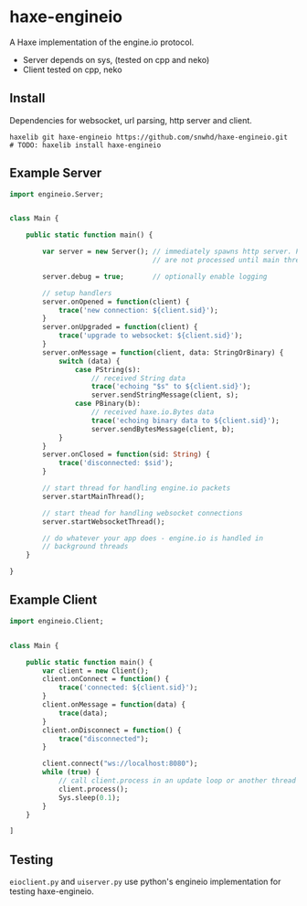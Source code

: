 # haxe-engineio

A Haxe implementation of the engine.io protocol.

- Server depends on sys, (tested on cpp and neko)
- Client tested on cpp, neko

## Install
Dependencies for websocket, url parsing, http server and client.

```
haxelib git haxe-engineio https://github.com/snwhd/haxe-engineio.git
# TODO: haxelib install haxe-engineio
```

## Example Server

```haxe
import engineio.Server;


class Main {

    public static function main() {

        var server = new Server(); // immediately spawns http server. Packets
                                   // are not processed until main thread starts

        server.debug = true;       // optionally enable logging

        // setup handlers
        server.onOpened = function(client) {
            trace('new connection: ${client.sid}');
        }
        server.onUpgraded = function(client) {
            trace('upgrade to websocket: ${client.sid}');
        }
        server.onMessage = function(client, data: StringOrBinary) {
            switch (data) {
                case PString(s):
                    // received String data
                    trace('echoing "$s" to ${client.sid}');
                    server.sendStringMessage(client, s);
                case PBinary(b):
                    // received haxe.io.Bytes data
                    trace('echoing binary data to ${client.sid}');
                    server.sendBytesMessage(client, b);
            }
        }
        server.onClosed = function(sid: String) {
            trace('disconnected: $sid');
        }

        // start thread for handling engine.io packets
        server.startMainThread();

        // start thead for handling websocket connections
        server.startWebsocketThread();

        // do whatever your app does - engine.io is handled in
        // background threads
    }

}
```

## Example Client

```haxe
import engineio.Client;


class Main {

    public static function main() {
        var client = new Client();
        client.onConnect = function() {
            trace('connected: ${client.sid}');
        }
        client.onMessage = function(data) {
            trace(data);
        }
        client.onDisconnect = function() {
            trace("disconnected");
        }

        client.connect("ws://localhost:8080");
        while (true) {
            // call client.process in an update loop or another thread
            client.process();
            Sys.sleep(0.1);
        }
    }

]
```

## Testing

`eioclient.py` and `uiserver.py` use python's engineio implementation for
testing haxe-engineio.
